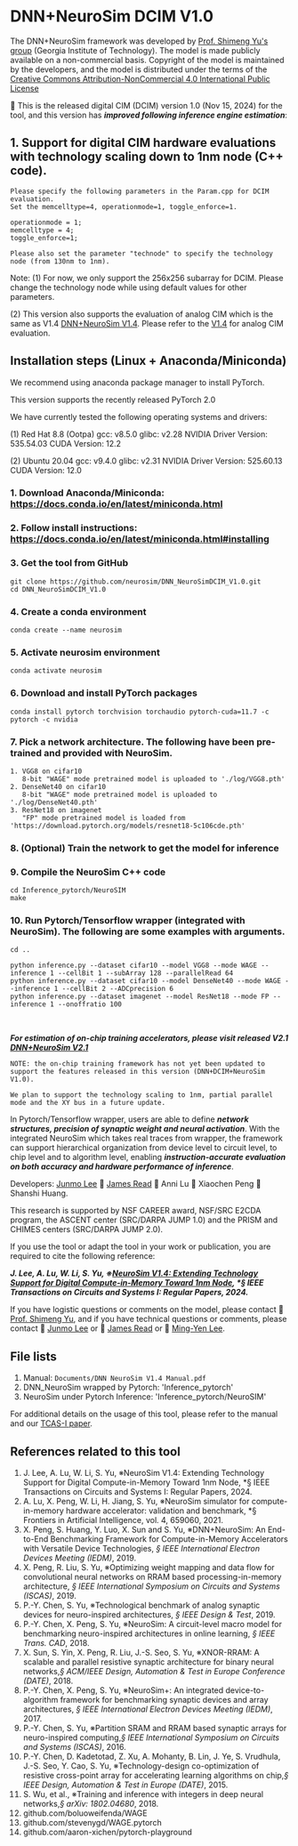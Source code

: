 # DNN+NeuroSim DCIM V1.0

The DNN+NeuroSim framework was developed by [Prof. Shimeng Yu's group](https://shimeng.ece.gatech.edu/) (Georgia Institute of Technology). The model is made publicly available on a non-commercial basis. Copyright of the model is maintained by the developers, and the model is distributed under the terms of the [Creative Commons Attribution-NonCommercial 4.0 International Public License](http://creativecommons.org/licenses/by-nc/4.0/legalcode)

:star2: This is the released digital CIM (DCIM) version 1.0 (Nov 15, 2024) for the tool, and this version has **_improved following inference engine estimation_**:

## 1. Support for digital CIM hardware evaluations with technology scaling down to 1nm node (C++ code).
```
Please specify the following parameters in the Param.cpp for DCIM evaluation.
Set the memcelltype=4, operationmode=1, toggle_enforce=1.

operationmode = 1;
memcelltype = 4;
toggle_enforce=1;

Please also set the parameter "technode" to specify the technology node (from 130nm to 1nm).

```
Note: 
(1) For now, we only support the 256x256 subarray for DCIM. Please change the technology node while using default values for other parameters.

(2) This version also supports the evaluation of analog CIM which is the same as V1.4 [DNN+NeuroSim V1.4](https://github.com/neurosim/DNN_NeuroSim_V1.4). Please refer to the [V1.4](https://github.com/neurosim/DNN_NeuroSim_V1.4) for analog CIM evaluation.


## Installation steps (Linux + Anaconda/Miniconda)
We recommend using anaconda package manager to install PyTorch.

This version supports the recently released PyTorch 2.0

We have currently tested the following operating systems and drivers:

(1) 
Red Hat 8.8 (Ootpa)
gcc: v8.5.0
glibc: v2.28
NVIDIA Driver Version: 535.54.03
CUDA Version: 12.2

(2)
Ubuntu 20.04
gcc: v9.4.0
glibc: v2.31
NVIDIA Driver Version: 525.60.13
CUDA Version: 12.0

### 1. Download Anaconda/Miniconda: https://docs.conda.io/en/latest/miniconda.html
### 2. Follow install instructions: https://docs.conda.io/en/latest/miniconda.html#installing

### 3. Get the tool from GitHub
```
git clone https://github.com/neurosim/DNN_NeuroSimDCIM_V1.0.git
cd DNN_NeuroSimDCIM_V1.0
```

### 4. Create a conda environment

```
conda create --name neurosim
```

### 5. Activate neurosim environment

```
conda activate neurosim
```

### 6. Download and install PyTorch packages

```
conda install pytorch torchvision torchaudio pytorch-cuda=11.7 -c pytorch -c nvidia
```

### 7. Pick a network architecture. The following have been pre-trained and provided with NeuroSim.
```
1. VGG8 on cifar10 
   8-bit "WAGE" mode pretrained model is uploaded to './log/VGG8.pth'
2. DenseNet40 on cifar10 
   8-bit "WAGE" mode pretrained model is uploaded to './log/DenseNet40.pth'
3. ResNet18 on imagenet 
   "FP" mode pretrained model is loaded from 'https://download.pytorch.org/models/resnet18-5c106cde.pth'
```

### 8. (Optional) Train the network to get the model for inference

### 9. Compile the NeuroSim C++ code
```
cd Inference_pytorch/NeuroSIM
make
```

### 10. Run Pytorch/Tensorflow wrapper (integrated with NeuroSim). The following are some examples with arguments.

```
cd ..

python inference.py --dataset cifar10 --model VGG8 --mode WAGE --inference 1 --cellBit 1 --subArray 128 --parallelRead 64
python inference.py --dataset cifar10 --model DenseNet40 --mode WAGE --inference 1 --cellBit 2 --ADCprecision 6
python inference.py --dataset imagenet --model ResNet18 --mode FP --inference 1 --onoffratio 100
```

<br/>

**_For estimation of on-chip training accelerators, please visit released V2.1 [DNN+NeuroSim V2.1](https://github.com/neurosim/DNN_NeuroSim_V2.1)_**
```
NOTE: the on-chip training framework has not yet been updated to support the features released in this version (DNN+DCIM+NeuroSim V1.0).

We plan to support the technology scaling to 1nm, partial parallel mode and the XY bus in a future update.  
```
In Pytorch/Tensorflow wrapper, users are able to define **_network structures, precision of synaptic weight and neural activation_**. With the integrated NeuroSim which takes real traces from wrapper, the framework can support hierarchical organization from device level to circuit level, to chip level and to algorithm level, enabling **_instruction-accurate evaluation on both accuracy and hardware performance of inference_**.

Developers: [Junmo Lee](mailto:junmolee@gatech.edu) :two_men_holding_hands: [James Read](mailto:jread6@gatech.edu) :couple: Anni Lu :two_women_holding_hands: Xiaochen Peng :two_women_holding_hands: Shanshi Huang.

This research is supported by NSF CAREER award, NSF/SRC E2CDA program, the ASCENT center (SRC/DARPA JUMP 1.0) and the PRISM and CHIMES centers (SRC/DARPA JUMP 2.0).

If you use the tool or adapt the tool in your work or publication, you are required to cite the following reference:

**_J. Lee, A. Lu, W. Li, S. Yu, ※[NeuroSim V1.4: Extending Technology Support for Digital Compute-in-Memory Toward 1nm Node](https://ieeexplore.ieee.org/abstract/document/10443264), *§ IEEE Transactions on Circuits and Systems I: Regular Papers, 2024._**

If you have logistic questions or comments on the model, please contact :man: [Prof. Shimeng Yu](mailto:shimeng.yu@ece.gatech.edu), and if you have technical questions or comments, please contact :man: [Junmo Lee](mailto:junmolee@gatech.edu) or :man: [James Read](mailto:jread6@gatech.edu) or :man: [Ming-Yen Lee](mailto:mlee838@gatech.edu).


## File lists
1. Manual: `Documents/DNN NeuroSim V1.4 Manual.pdf`
2. DNN_NeuroSim wrapped by Pytorch: 'Inference_pytorch'
3. NeuroSim under Pytorch Inference: 'Inference_pytorch/NeuroSIM'

For additional details on the usage of this tool, please refer to the manual and our [TCAS-I paper](https://ieeexplore.ieee.org/abstract/document/10443264).


## References related to this tool 
1. J. Lee, A. Lu, W. Li, S. Yu, ※NeuroSim V1.4: Extending Technology Support for Digital Compute-in-Memory Toward 1nm Node, *§ IEEE Transactions on Circuits and Systems I: Regular Papers, 2024.
2. A. Lu, X. Peng, W. Li, H. Jiang, S. Yu, ※NeuroSim simulator for compute-in-memory hardware accelerator: validation and benchmark, *§ Frontiers in Artificial Intelligence, vol. 4, 659060, 2021.
3. X. Peng, S. Huang, Y. Luo, X. Sun and S. Yu, ※DNN+NeuroSim: An End-to-End Benchmarking Framework for Compute-in-Memory Accelerators with Versatile Device Technologies, *§ IEEE International Electron Devices Meeting (IEDM)*, 2019.
4. X. Peng, R. Liu, S. Yu, ※Optimizing weight mapping and data flow for convolutional neural networks on RRAM based processing-in-memory architecture, *§ IEEE International Symposium on Circuits and Systems (ISCAS)*, 2019.
5. P.-Y. Chen, S. Yu, ※Technological benchmark of analog synaptic devices for neuro-inspired architectures, *§ IEEE Design & Test*, 2019.
6. P.-Y. Chen, X. Peng, S. Yu, ※NeuroSim: A circuit-level macro model for benchmarking neuro-inspired architectures in online learning, *§ IEEE Trans. CAD*, 2018.
7. X. Sun, S. Yin, X. Peng, R. Liu, J.-S. Seo, S. Yu, ※XNOR-RRAM: A scalable and parallel resistive synaptic architecture for binary neural networks,*§ ACM/IEEE Design, Automation & Test in Europe Conference (DATE)*, 2018.
8. P.-Y. Chen, X. Peng, S. Yu, ※NeuroSim+: An integrated device-to-algorithm framework for benchmarking synaptic devices and array architectures, *§ IEEE International Electron Devices Meeting (IEDM)*, 2017.
9. P.-Y. Chen, S. Yu, ※Partition SRAM and RRAM based synaptic arrays for neuro-inspired computing,*§ IEEE International Symposium on Circuits and Systems (ISCAS)*, 2016.
10. P.-Y. Chen, D. Kadetotad, Z. Xu, A. Mohanty, B. Lin, J. Ye, S. Vrudhula, J.-S. Seo, Y. Cao, S. Yu, ※Technology-design co-optimization of resistive cross-point array for accelerating learning algorithms on chip,*§ IEEE Design, Automation & Test in Europe (DATE)*, 2015.
11. S. Wu, et al., ※Training and inference with integers in deep neural networks,*§ arXiv: 1802.04680*, 2018.
12. github.com/boluoweifenda/WAGE
13. github.com/stevenygd/WAGE.pytorch
14. github.com/aaron-xichen/pytorch-playground
